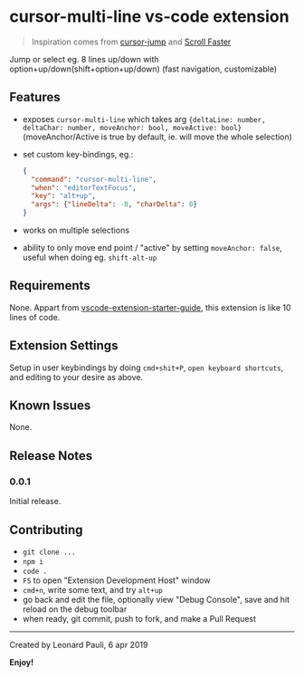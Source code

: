 # cursor-multi-line vs-code extension

> Inspiration comes from [cursor-jump](https://github.com/leonardpauli/vscode-cursor-jump) and [Scroll Faster](https://github.com/Enkel-Digital/scroll-faster)


Jump or select eg. 8 lines up/down with option+up/down(shift+option+up/down) (fast navigation, customizable)
## Features

- exposes `cursor-multi-line` which takes arg `{deltaLine: number, deltaChar: number, moveAnchor: bool, moveActive: bool}` (moveAnchor/Active is true by default, ie. will move the whole selection)
- set custom key-bindings, eg.:

  ```json
  {
    "command": "cursor-multi-line",
    "when": "editorTextFocus",
    "key": "alt+up",
    "args": {"lineDelta": -8, "charDelta": 0}
  }
  ```

- works on multiple selections
- ability to only move end point / "active" by setting `moveAnchor: false`, useful when doing eg. `shift-alt-up`

## Requirements

None. Appart from [vscode-extension-starter-guide](https://code.visualstudio.com/api/get-started/your-first-extension), this extension is like 10 lines of code.

## Extension Settings

Setup in user keybindings by doing `cmd+shit+P`, `open keyboard shortcuts`, and editing to your desire as above.

## Known Issues

None.

## Release Notes

### 0.0.1

Initial release.

## Contributing

- `git clone ...`
- `npm i`
- `code .`
- `F5` to open "Extension Development Host" window
- `cmd+n`, write some text, and try `alt+up`
- go back and edit the file, optionally view "Debug Console", save and hit reload on the debug toolbar
- when ready, git commit, push to fork, and make a Pull Request

---

Created by Leonard Pauli, 6 apr 2019

**Enjoy!**
